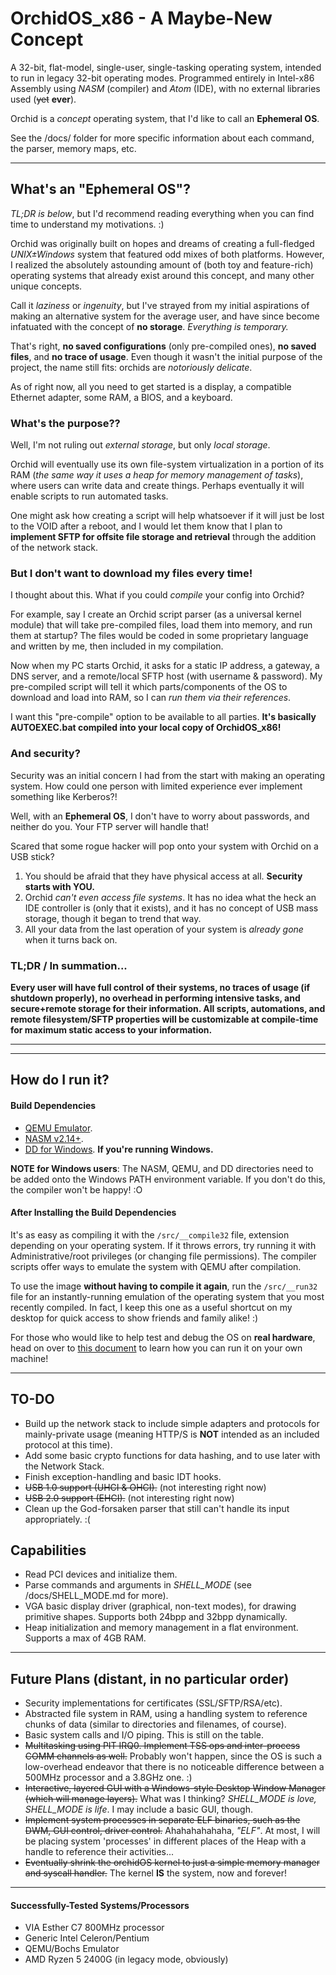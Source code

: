 # OrchidOS_x86 - A Maybe-New Concept
A 32-bit, flat-model, single-user, single-tasking operating system, intended to run in legacy 32-bit operating modes.
Programmed entirely in Intel-x86 Assembly using _NASM_ (compiler) and _Atom_ (IDE), with no external libraries used (~~yet~~ **ever**).

Orchid is a _concept_ operating system, that I'd like to call an **Ephemeral OS**.

See the /docs/ folder for more specific information about each command, the parser, memory maps, etc.

---

## What's an "Ephemeral OS"?
_TL;DR is below_, but I'd recommend reading everything when you can find time to understand my motivations. :)

Orchid was originally built on hopes and dreams of creating a full-fledged _UNIX±Windows_ system that featured odd mixes of both platforms. However, I realized the absolutely astounding amount of (both toy and feature-rich) operating systems that already exist around this concept, and many other unique concepts.

Call it _laziness_ or _ingenuity_, but I've strayed from my initial aspirations of making an alternative system for the average user, and have since become infatuated with the concept of **no storage**. _Everything is temporary._

That's right, **no saved configurations** (only pre-compiled ones), **no saved files**, and **no trace of usage**. Even though it wasn't the initial purpose of the project, the name still fits: orchids are _notoriously delicate_.

As of right now, all you need to get started is a display, a compatible Ethernet adapter, some RAM, a BIOS, and a keyboard.

### What's the purpose??
Well, I'm not ruling out _external storage_, but only _local storage_.

Orchid will eventually use its own file-system virtualization in a portion of its RAM (_the same way it uses a heap for memory management of tasks_), where users can write data and create things. Perhaps eventually it will enable scripts to run automated tasks.

One might ask how creating a script will help whatsoever if it will just be lost to the VOID after a reboot, and I would let them know that I plan to **implement SFTP for offsite file storage and retrieval** through the addition of the network stack.

### But I don't want to download my files every time!
I thought about this. What if you could _compile_ your config into Orchid?

For example, say I create an Orchid script parser (as a universal kernel module) that will take pre-compiled files, load them into memory, and run them at startup? The files would be coded in some proprietary language and written by me, then included in my compilation.

Now when my PC starts Orchid, it asks for a static IP address, a gateway, a DNS server, and a remote/local SFTP host (with username & password). My pre-compiled script will tell it which parts/components of the OS to download and load into RAM, so I can _run them via their references_.

I want this "pre-compile" option to be available to all parties. **It's basically AUTOEXEC.bat compiled into your local copy of OrchidOS_x86!**

### And security?
Security was an initial concern I had from the start with making an operating system. How could one person with limited experience ever implement something like Kerberos?!

Well, with an **Ephemeral OS**, I don't have to worry about passwords, and neither do you. Your FTP server will handle that!

Scared that some rogue hacker will pop onto your system with Orchid on a USB stick?
1. You should be afraid that they have physical access at all. **Security starts with YOU.**
2. Orchid _can't even access file systems_. It has no idea what the heck an IDE controller is (only that it exists), and it has no concept of USB mass storage, though it began to trend that way.
3. All your data from the last operation of your system is _already gone_ when it turns back on.

### TL;DR / In summation...
**Every user will have full control of their systems, no traces of usage (if shutdown properly), no overhead in performing intensive tasks, and secure+remote storage for their information. All scripts, automations, and remote filesystem/SFTP properties will be customizable at compile-time for maximum static access to your information.**

---

---

## How do I run it?
#### Build Dependencies
- [QEMU Emulator](https://qemu.weilnetz.de/).
- [NASM v2.14+](http://www.nasm.us/pub/nasm/releasebuilds/2.14rc0/).
- [DD for Windows](http://www.chrysocome.net/dd). **If you're running Windows.**

**NOTE for Windows users**: The NASM, QEMU, and DD directories need to be added onto the Windows PATH environment variable. If you don't do this, the compiler won't be happy! :O

#### After Installing the Build Dependencies
It's as easy as compiling it with the `/src/__compile32` file, extension depending on your operating system. If it throws errors, try running it with Administrative/root privileges (or changing file permissions). The compiler scripts offer ways to emulate the system with QEMU after compilation.

To use the image **without having to compile it again**, run the `/src/__run32` file for an instantly-running emulation of the operating system that you most recently compiled. In fact, I keep this one as a useful shortcut on my desktop for quick access to show friends and family alike! :)

For those who would like to help test and debug the OS on **real hardware**, head on over to [this document](https://github.com/ZacharyPuhl/OrchidOS_x86/blob/master/docs/BUILD_AND_RUN.md) to learn how you can run it on your own machine!

---

## TO-DO
- Build up the network stack to include simple adapters and protocols for mainly-private usage (meaning HTTP/S is **NOT** intended as an included protocol at this time).
- Add some basic crypto functions for data hashing, and to use later with the Network Stack.
- Finish exception-handling and basic IDT hooks.
- ~~USB 1.0 support (UHCI & OHCI).~~ (not interesting right now)
- ~~USB 2.0 support (EHCI).~~ (not interesting right now)
- Clean up the God-forsaken parser that still can't handle its input appropriately. :(



## Capabilities
- Read PCI devices and initialize them.
- Parse commands and arguments in _SHELL_MODE_ (see /docs/SHELL_MODE.md for more).
- VGA basic display driver (graphical, non-text modes), for drawing primitive shapes. Supports both 24bpp and 32bpp dynamically.
- Heap initialization and memory management in a flat environment. Supports a max of 4GB RAM.

---

## Future Plans (distant, in no particular order)
- Security implementations for certificates (SSL/SFTP/RSA/etc).
- Abstracted file system in RAM, using a handling system to reference chunks of data (similar to directories and filenames, of course).
- Basic system calls and I/O piping. This is still on the table.
- ~~Multitasking using PIT IRQ0. Implement TSS ops and inter-process COMM channels as well.~~ Probably won't happen, since the OS is such a low-overhead endeavor that there is no noticeable difference between a 500MHz processor and a 3.8GHz one. :)
- ~~Interactive, layered GUI with a Windows-style Desktop Window Manager (which will manage layers).~~ What was I thinking? _SHELL_MODE is love, SHELL_MODE is life_. I may include a basic GUI, though.
- ~~Implement system processes in separate ELF binaries, such as the DWM, GUI control, driver control.~~ Ahahahahahaha, _"ELF"_. At most, I will be placing system 'processes' in different places of the Heap with a handle to reference their activities...
- ~~Eventually shrink the orchidOS kernel to just a simple memory manager and syscall handler.~~ The kernel **IS** the system, now and forever!

---

#### Successfully-Tested Systems/Processors
- VIA Esther C7 800MHz processor
- Generic Intel Celeron/Pentium
- QEMU/Bochs Emulator
- AMD Ryzen 5 2400G (in legacy mode, obviously)
